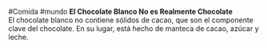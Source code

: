 #Comida #mundo 
**El Chocolate Blanco No es Realmente Chocolate**  
El chocolate blanco no contiene sólidos de cacao, que son el componente clave del chocolate. En su lugar, está hecho de manteca de cacao, azúcar y leche.